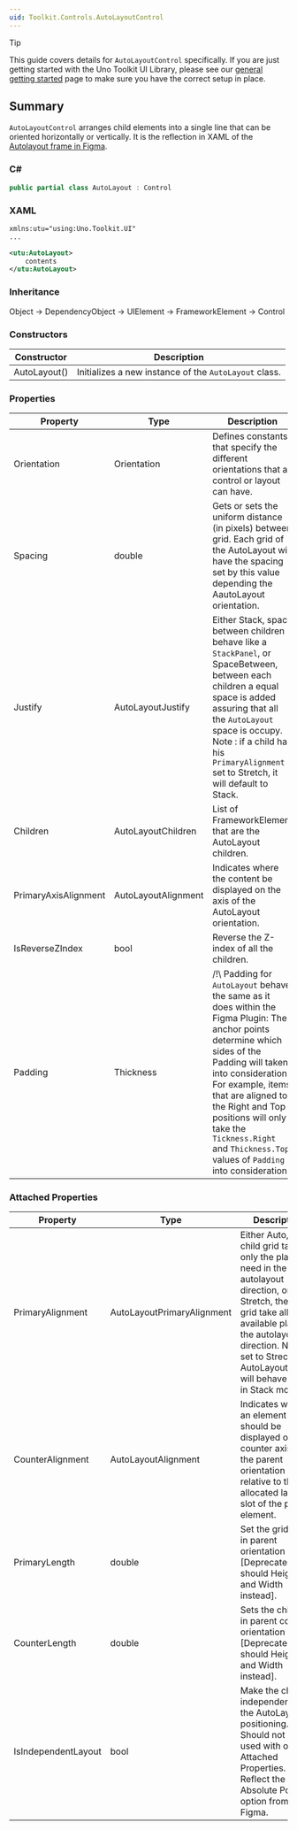 ```yaml
---
uid: Toolkit.Controls.AutoLayoutControl
---
```

> [!TIP] 
> This guide covers details for `AutoLayoutControl` specifically. If you are just getting started with the Uno Toolkit UI Library, please see our [general getting started](../getting-started.md) page to make sure you have the correct setup in place.

## Summary
`AutoLayoutControl` arranges child elements into a single line that can be oriented horizontally or vertically. It is the reflection in XAML of the [Autolayout frame in Figma](https://www.figma.com/widget-docs/api/component-AutoLayout).

### C#
```csharp
public partial class AutoLayout : Control
```

### XAML
```xml
xmlns:utu="using:Uno.Toolkit.UI"
...

<utu:AutoLayout>
    contents
</utu:AutoLayout>
```

### Inheritance 
Object &#8594; DependencyObject &#8594; UIElement &#8594; FrameworkElement &#8594; Control

### Constructors
| Constructor     | Description                                              |
|-----------------|----------------------------------------------------------|
| AutoLayout() | Initializes a new instance of the `AutoLayout` class. |

### Properties
Property|Type|Description
-|-|-
Orientation | Orientation | Defines constants that specify the different orientations that a control or layout can have. 
Spacing | double | Gets or sets the uniform distance (in pixels) between grid. Each grid of the AutoLayout will have the spacing set by this value depending the AautoLayout orientation.
Justify | AutoLayoutJustify | Either Stack, space between children behave like a `StackPanel`, or SpaceBetween, between each children a equal space is added assuring that all the `AutoLayout` space is occupy. Note : if a child has his `PrimaryAlignment` set to Stretch, it will default to Stack.
Children |  AutoLayoutChildren | List of FrameworkElement that are the AutoLayout children.
PrimaryAxisAlignment | AutoLayoutAlignment | Indicates where the content be displayed on the axis of the AutoLayout orientation.
IsReverseZIndex | bool | Reverse the Z-index of all the children.
Padding | Thickness | /!\ Padding for `AutoLayout` behave the same as it does within the Figma Plugin: The anchor points determine which sides of the Padding will taken into consideration. For example, items that are aligned to the Right and Top positions will only take the `Tickness.Right` and `Thickness.Top` values of `Padding` into consideration.

### Attached Properties
Property|Type|Description
-|-|-
PrimaryAlignment|AutoLayoutPrimaryAlignment|Either Auto, the child grid take only the place it need in the autolayout direction, or Stretch, the child grid take all the available place in the autolayout direction. Note if set to Strech AutoLayoutJustify will behave as if in Stack mode.
CounterAlignment|AutoLayoutAlignment|Indicates where an element should be displayed on the counter axis of the parent orientation relative to the allocated layout slot of the parent element.
PrimaryLength|double| Set the grid size in parent orientation [Deprecated should Height and Width instead].
CounterLength|double|Sets the child size in parent counter orientation [Deprecated should Height and Width instead]. 
IsIndependentLayout | bool | Make the child independent of the AutoLayout positioning. Should not be used with other Attached Properties. Reflect the Absolute Position option from Figma.